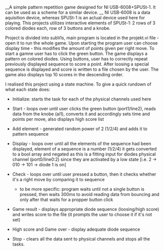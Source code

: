 __A simple pattern repetition game designed for NI USB-6008+SPUSt-1. It can be used as a scheme for a similar device. __
NI USB-6008 is a data aquisition device, whereas SPUSt-1 is an actual device used here for playing. This projects utilizes interactive elements of SPUSt-1: 2 rows of 3 colored diodes each, row of 3 buttons and a knobe.

Project is divided into subVIs, main program is located in the projekt.vi file - open it to run the whole game. 
Upon starting the program user can choose display time - this modifies the amount of points given per right move. To start a gamne user has to click the green button. The game displays a pattern on colored diodes. Using buttons, user has to correctly repeat previously displayed sequence to score a point. After loosing a special sequence is displayed and score is written to a file chosen by the user. The game also displays top 10 scores in the descending order. 

I realised this project using a state machine. To give a quick rundown of what each state does:

 - Initialize: starts the task for each of the physical channels used here
    
 - Start - loops over until user clicks the green button (port1/line2), reads data from the knobe (ai1), converts it and accordingly sets time and points per move, also displays high score list
    
 - Add element - generated random power of 2 (1/2/4) and adds it to pattern sequence
    
- Display - loops over until all the elements of the sequence had been displayed, element of a sequence is a number (1/2/4) it gets converted to a bool array and negated as this is a fitting input for diodes physical channel (port0/line0:2) since they are activated by a low state [i.e. 2 -> 010 -> 101 -> diode 1 is on]
    
 - Check - loops over until user pressed a button, then it checks whether it's a right move by comparing it to sequence
    
   - to be more specific: program waits until not a single button is pressed, then waits 300ms to avoid reading data from bouncing and only after that waits for a propper button click
        
- Game result - displays appropriate diode sequence (loosing/high score) and writes score to the file (it prompts the user to choose it if it's not set)
    
 - High score and Game over - display adequate diode sequence
    
 - Stop - clears all the data sent to physical channels and stops all the tasks.



